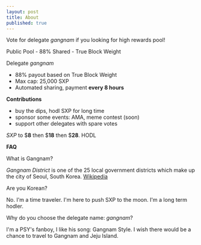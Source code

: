 ```yaml
---
layout: post
title: About
published: true
---
```

Vote for delegate *gangnam* if you looking for high rewards pool!

Public Pool - 88% Shared - True Block Weight

Delegate   _gangnam_

-   88% payout based on True Block Weight
-   Max cap: 25,000 SXP
-   Automated sharing, payment **every 8 hours**

**Contributions**
- buy the dips, hodl SXP for long time
- sponsor some events: AMA, meme contest (soon)
- support other delegates with spare votes

_SXP_  to  $**8** then $**18** then $**28**. HODL

**FAQ**

What is Gangnam?

*Gangnam District* is one of the 25 local government districts which make up the city of Seoul, South Korea. [Wikipedia](https://en.wikipedia.org/wiki/Gangnam_District)

Are you Korean?

No. I'm a time traveler. I'm here to push SXP to the moon. I'm a long term hodler.

Why do you choose the delegate name: *gangnam*?

I'm a PSY's fanboy, I like his song: Gangnam Style. I wish there would be a chance to travel to Gangnam and Jeju Island.